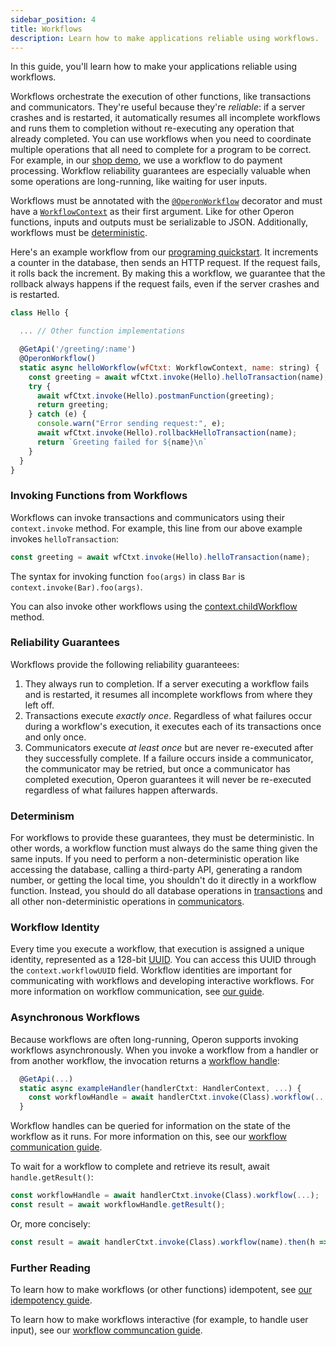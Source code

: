 ```yaml
---
sidebar_position: 4
title: Workflows
description: Learn how to make applications reliable using workflows.
---
```


In this guide, you'll learn how to make your applications reliable using workflows.

Workflows orchestrate the execution of other functions, like transactions and communicators.
They're useful because they're _reliable_: if a server crashes and is restarted, it automatically resumes all incomplete workflows and runs them to completion without re-executing any operation that already completed.
You can use workflows when you need to coordinate multiple operations that all need to complete for a program to be correct.
For example, in our [shop demo](..), we use a workflow to do payment processing.
Workflow reliability guarantees are especially valuable when some operations are long-running, like waiting for user inputs.

Workflows must be annotated with the [`@OperonWorkflow`](../api-reference/decorators#operonworkflow) decorator and must have a [`WorkflowContext`](..) as their first argument.
Like for other Operon functions, inputs and outputs must be serializable to JSON.
Additionally, workflows must be [deterministic](#determinism).

Here's an example workflow from our [programing quickstart](../getting-started/quickstart-programming-2).
It increments a counter in the database, then sends an HTTP request.
If the request fails, it rolls back the increment.
By making this a workflow, we guarantee that the rollback always happens if the request fails, even if the server crashes and is restarted.

```javascript
class Hello {

  ... // Other function implementations

  @GetApi('/greeting/:name')
  @OperonWorkflow()
  static async helloWorkflow(wfCtxt: WorkflowContext, name: string) {
    const greeting = await wfCtxt.invoke(Hello).helloTransaction(name);
    try {
      await wfCtxt.invoke(Hello).postmanFunction(greeting);
      return greeting;
    } catch (e) {
      console.warn("Error sending request:", e);
      await wfCtxt.invoke(Hello).rollbackHelloTransaction(name);
      return `Greeting failed for ${name}\n`
    }
  }
}
```

### Invoking Functions from Workflows

Workflows can invoke transactions and communicators using their `context.invoke` method.
For example, this line from our above example invokes `helloTransaction`:

```javascript
const greeting = await wfCtxt.invoke(Hello).helloTransaction(name);
```

The syntax for invoking function `foo(args)` in class `Bar` is `context.invoke(Bar).foo(args)`.

You can also invoke other workflows using the [context.childWorkflow](..) method.

### Reliability Guarantees

Workflows provide the following reliability guaranteees:

1.  They always run to completion.  If a server executing a workflow fails and is restarted, it resumes all incomplete workflows from where they left off.
2.  Transactions execute _exactly once_.  Regardless of what failures occur during a workflow's execution, it executes each of its transactions once and only once.
3.  Communicators execute _at least once_ but are never re-executed after they successfully complete.  If a failure occurs inside a communicator, the communicator may be retried, but once a communicator has completed execution, Operon guarantees it will never be re-executed regardless of what failures happen afterwards.

### Determinism

For workflows to provide these guarantees, they must be deterministic.
In other words, a workflow function must always do the same thing given the same inputs.
If you need to perform a non-deterministic operation like accessing the database, calling a third-party API, generating a random number, or getting the local time, you shouldn't do it directly in a workflow function.
Instead, you should do all database operations in [transactions](./transaction-tutorial) and all other non-deterministic operations in [communicators](./communicator-tutorial).

### Workflow Identity

Every time you execute a workflow, that execution is assigned a unique identity, represented as a 128-bit [UUID](https://en.wikipedia.org/wiki/Universally_unique_identifier).
You can access this UUID through the `context.workflowUUID` field.
Workflow identities are important for communicating with workflows and developing interactive workflows.
For more information on workflow communication, see [our guide](./workflow-comm-tutorial.md).

### Asynchronous Workflows

Because workflows are often long-running, Operon supports invoking workflows asynchronously.
When you invoke a workflow from a handler or from another workflow, the invocation returns a [workflow handle](..):

```javascript
  @GetApi(...)
  static async exampleHandler(handlerCtxt: HandlerContext, ...) {
    const workflowHandle = await handlerCtxt.invoke(Class).workflow(...);
  }
```

Workflow handles can be queried for information on the state of the workflow as it runs.
For more information on this, see our [workflow communication guide](./workflow-comm-tutorial).


To wait for a workflow to complete and retrieve its result, await `handle.getResult()`:

```javascript
const workflowHandle = await handlerCtxt.invoke(Class).workflow(...);
const result = await workflowHandle.getResult();
```

Or, more concisely:

```javascript
const result = await handlerCtxt.invoke(Class).workflow(name).then(h => h.getResult());
```



### Further Reading

To learn how to make workflows (or other functions) idempotent, see [our idempotency guide](./idempotency-tutorial).

To learn how to make workflows interactive (for example, to handle user input), see our [workflow communcation guide](./workflow-comm-tutorial.md).